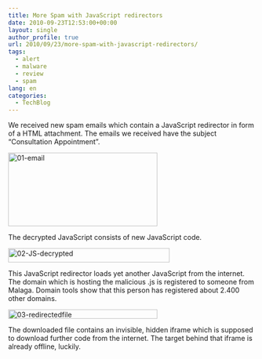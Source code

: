 ```yaml
---
title: More Spam with JavaScript redirectors
date: 2010-09-23T12:53:00+00:00
layout: single
author_profile: true
url: 2010/09/23/more-spam-with-javascript-redirectors/
tags:
  - alert
  - malware
  - review
  - spam
lang: en
categories: 
  - TechBlog
---
```

We received new spam emails which contain a JavaScript redirector in form of a HTML attachment. The emails we received have the subject “Consultation Appointment”.

[<img title="01-email" border="0" alt="01-email" src="http://lh4.ggpht.com/_vaUVXcmC3OI/TJtGssyi4LI/AAAAAAAACfA/qjlrL6xc5uw/01-email_thumb%5B1%5D.png?imgmax=800" width="304" height="150" />](http://lh6.ggpht.com/_vaUVXcmC3OI/TJtGrSp5TzI/AAAAAAAACe8/VqUWJgK_wbA/s1600-h/01-email%5B3%5D.png)

The decrypted JavaScript consists of new JavaScript code.

[<img title="02-JS-decrypted" border="0" alt="02-JS-decrypted" src="http://lh6.ggpht.com/_vaUVXcmC3OI/TJtGuyPnRyI/AAAAAAAACfI/tEfMAXAszEE/02-JS-decrypted_thumb%5B1%5D.png?imgmax=800" width="329" height="29" />](http://lh4.ggpht.com/_vaUVXcmC3OI/TJtGt6bd-CI/AAAAAAAACfE/jrGGWVESlA0/s1600-h/02-JS-decrypted%5B3%5D.png)

This JavaScript redirector loads yet another JavaScript from the internet. The domain which is hosting the malicious .js is registered to someone from Malaga. Domain tools show that this person has registered about 2.400 other domains.

[<img title="03-redirectedfile" border="0" alt="03-redirectedfile" src="http://lh5.ggpht.com/_vaUVXcmC3OI/TJtGwiBv_dI/AAAAAAAACfQ/J3fJU5DGjdU/03-redirectedfile_thumb%5B2%5D.png?imgmax=800" width="304" height="19" />](http://lh6.ggpht.com/_vaUVXcmC3OI/TJtGvhjAs6I/AAAAAAAACfM/zs9OVKK1qcY/s1600-h/03-redirectedfile%5B4%5D.png)

The downloaded file contains an invisible, hidden iframe which is supposed to download further code from the internet. The target behind that iframe is already offline, luckily.